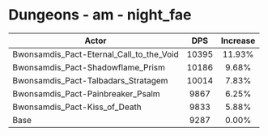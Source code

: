 # Dungeons - am - night_fae
| Actor | DPS | Increase |
|---|:---:|:---:|
|Bwonsamdis_Pact-Eternal_Call_to_the_Void|10395|11.93%|
|Bwonsamdis_Pact-Shadowflame_Prism|10186|9.68%|
|Bwonsamdis_Pact-Talbadars_Stratagem|10014|7.83%|
|Bwonsamdis_Pact-Painbreaker_Psalm|9867|6.25%|
|Bwonsamdis_Pact-Kiss_of_Death|9833|5.88%|
|Base|9287|0.00%|
